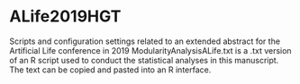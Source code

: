 # ALife2019HGT
Scripts and configuration settings related to an extended abstract for the Artificial Life conference in 2019
ModularityAnalysisALife.txt is a .txt version of an R script used to conduct the statistical analyses in this manuscript.  The text can be copied and pasted into an R interface.
